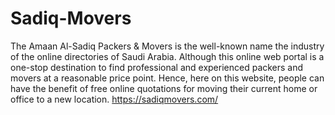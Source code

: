 # Sadiq-Movers
The Amaan Al-Sadiq Packers &amp; Movers is the well-known name the industry of the online directories of Saudi Arabia. Although this online web portal is a one-stop destination to find professional and experienced packers and movers at a reasonable price point. Hence, here on this website, people can have the benefit of free online quotations for moving their current home or office to a new location. https://sadiqmovers.com/
